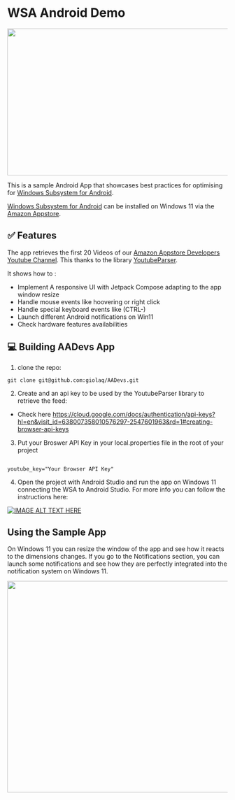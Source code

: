 WSA Android Demo
=============================

<img src="https://github.com/giolaq/AADevs/blob/main/gifs/aadevsui.gif" width="640" height="336" />

This is a sample Android App that showcases best practices for optimising for [Windows Subsystem for Android](https://learn.microsoft.com/en-us/windows/android/wsa/).

[Windows Subsystem for Android](https://learn.microsoft.com/en-us/windows/android/wsa/) can be installed on Windows 11 via the [Amazon Appstore](https://developer.amazon.com/apps-and-games/appstore-on-windows-11).

## ✅ Features

The app retrieves the first 20 Videos of our [Amazon Appstore Developers Youtube Channel](https://www.youtube.com/c/AmazonAppstoreDevelopers). This thanks to the library [YoutubeParser](https://github.com/prof18/YoutubeParser).

It shows how to :
- Implement A responsive UI with Jetpack Compose adapting to the app window resize
- Handle mouse events like hoovering or right click
- Handle special keyboard events like (CTRL-<Key>)
- Launch different Android notifications on Win11
- Check hardware features availabilities

## 💻 Building AADevs App

1. clone the repo:

`git clone git@github.com:giolaq/AADevs.git`

2. Create and an api key to be used by the YoutubeParser library to retrieve the feed:
  * Check here https://cloud.google.com/docs/authentication/api-keys?hl=en&visit_id=638007358010576297-2547601963&rd=1#creating-browser-api-keys
3. Put your Broswer API Key in your local.properties file in the root of your project

```

youtube_key="Your Browser API Key"

```

4. Open the project with Android Studio and run the app on Windows 11 connecting the WSA to Android Studio. For more info you can follow the instructions here:

[![IMAGE ALT TEXT HERE](https://img.youtube.com/vi/z_ehadkRyzY/0.jpg)](https://www.youtube.com/watch?v=z_ehadkRyzY)


## Using the Sample App

On Windows 11 you can resize the window of the app and see how it reacts to the dimensions changes.
If you go to the Notifications section, you can launch some notifications and see how they are perfectly integrated into the notification
system on Windows 11.

<img src="https://github.com/giolaq/AADevs/blob/main/gifs/notifications.gif" width="640" height="484" />
